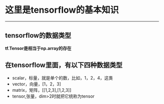 # 这里是tensorflow的基本知识
-----
## tensorflow的数据类型
**tf.Tensor是相当于np.array的存在**

## 在tensorflow里面，有以下四种数据类型
   + scalar，标量，就是单个的数，比如，1，2，4，这类
   + vector，向量，[1，2，3]
   + matrix，矩阵，[[1,2,3],[1,2,3]]
   + tensor,张量，dim>2时就把它统称为tensor

